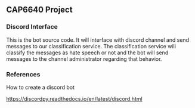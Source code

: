 ## CAP6640 Project

### Discord Interface

This is the bot source code.
It will interface with discord channel and send messages to our classification service.
The classification service will classify the messages as hate speech or not and the bot will send messages to the channel administrator regarding that behavior.


### References

How to create a discord bot

https://discordpy.readthedocs.io/en/latest/discord.html